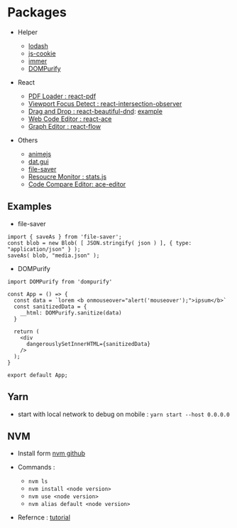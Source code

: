 # Packages

- Helper
  - [lodash](https://lodash.com/)
  - [js-cookie](https://github.com/js-cookie/js-cookie)
  - [immer](https://github.com/immerjs/immer)
  - [DOMPurify](https://github.com/cure53/DOMPurify)

- React
  - [PDF Loader : react-pdf](https://github.com/diegomura/react-pdf)
  - [Viewport Focus Detect : react-intersection-observer](https://github.com/researchgate/react-intersection-observer)
  - [Drag and Drop : react-beautiful-dnd](https://github.com/atlassian/react-beautiful-dnd): [example](https://codesandbox.io/s/zh2wy)
  - [Web Code Editor : react-ace](https://github.com/securingsincity/react-ace/tree/master)
  - [Graph Editor : react-flow](https://github.com/wbkd/react-flow)

- Others
  - [animejs](https://animejs.com/)
  - [dat.gui](https://github.com/dataarts/dat.gui)
  - [file-saver](https://github.com/eligrey/FileSaver.js)
  - [Resoucre Monitor : stats.js](https://github.com/mrdoob/stats.js/)
  - [Code Compare Editor: ace-editor](https://github.com/ace-diff/ace-diff)

## Examples

* file-saver

```
import { saveAs } from 'file-saver';
const blob = new Blob( [ JSON.stringify( json ) ], { type: "application/json" } );
saveAs( blob, "media.json" );
```

* DOMPurify

```
import DOMPurify from 'dompurify'

const App = () => {
  const data = `lorem <b onmouseover="alert('mouseover');">ipsum</b>`
  const sanitizedData = {
    __html: DOMPurify.sanitize(data)
  }

  return (
    <div
      dangerouslySetInnerHTML={sanitizedData}
    />
  );
}

export default App;
```

## Yarn

- start with local network to debug on mobile : `yarn start --host 0.0.0.0`

## NVM

- Install form [nvm github](https://github.com/nvm-sh/nvm)

- Commands :
  - `nvm ls`
  - `nvm install <node version>`
  - `nvm use <node version>`
  - `nvm alias default <node version>`

- Refernce : [tutorial](https://www.casper.tw/development/2022/01/10/install-nvm/)
